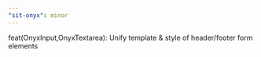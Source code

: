 ```yaml
---
"sit-onyx": minor
---
```


feat(OnyxInput,OnyxTextarea): Unify template & style of header/footer form elements
